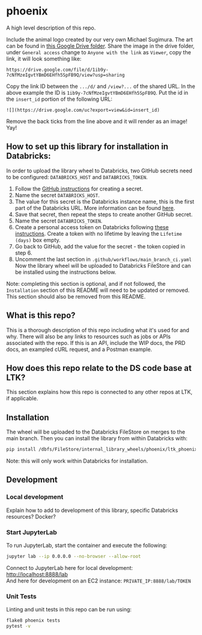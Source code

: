 # phoenix
A high level description of this repo.

Include the animal logo created by our very own Michael Sugimura. The art can be found in [this Google Drive folder](https://drive.google.com/drive/folders/1_Gsten6Ay4gBfj-w9GFso22FDC4NyXWc). Share the image in the drive folder, under `General access` change to `Anyone with the link` as `Viewer`, copy the link, it will look something like:
```
https://drive.google.com/file/d/1ib9y-7cNfMzeIgvtYBmD6EHfh5SpFB9Q/view?usp=sharing
```
Copy the link ID between the `.../d/` and `/view?...` of the shared URL. In the above example the ID is `1ib9y-7cNfMzeIgvtYBmD6EHfh5SpFB9Q`. Put the id in the `insert_id` portion of the following URL:
```
![](https://drive.google.com/uc?export=view&id=insert_id)
```
Remove the back ticks from the line above and it will render as an image! Yay!
## How to set up this library for installation in Databricks:
In order to upload the library wheel to Databricks, two GitHub secrets need to be configured: `DATABRICKS_HOST` and `DATABRICKS_TOKEN`. 
1. Follow the [GitHub instructions](https://docs.github.com/en/actions/security-guides/encrypted-secrets#creating-encrypted-secrets-for-a-repository) for creating a secret.
2. Name the secret `DATABRICKS_HOST`.
3. The value for this secret is the Databricks instance name, this is the first part of the Databricks URL. More information can be found [here](https://docs.databricks.com/workspace/workspace-details.html).
4. Save that secret, then repeat the steps to create another GitHub secret.
5. Name the secret `DATABRICKS_TOKEN`.
6. Create a personal access token on Databricks following [these instructions](https://docs.databricks.com/dev-tools/auth.html#personal-access-tokens-for-users). Create a token with no lifetime by leaving the `Lifetime (days)` box empty.
7. Go back to GitHub, add the value for the secret - the token copied in step 6.
8. Uncomment the last section in `.github/workflows/main_branch_ci.yaml`
Now the library wheel will be uploaded to Databricks FileStore and can be installed using the instructions below. 

Note: completing this section is optional, and if not followed, the `Installation` section of this README will need to be updated or removed. This section should also be removed from this README. 

## What is this repo?
This is a thorough description of this repo including what it's used for and why. There will also be any links to resources such as jobs or APIs associated with the repo. If this is an API, include the WIP docs, the PRD docs, an exampled cURL request, and a Postman example.

## How does this repo relate to the DS code base at LTK?
This section explains how this repo is connected to any other repos at LTK, if applicable.

## Installation
The wheel will be uploaded to the Databricks FileStore on merges to the main branch. 
Then you can install the library from within Databricks with:
```bash
pip install /dbfs/FileStore/internal_library_wheels/phoenix/ltk_phoenix-latest-py3-none-any.whl
```
Note: this will only work within Databricks for installation.

## Development

### Local development
Explain how to add to development of this library, specific Databricks resources? Docker?

### Start JupyterLab
To run JupyterLab, start the container and execute the following:
```bash
jupyter lab --ip 0.0.0.0 --no-browser --allow-root
```

Connect to JupyterLab here for local development: [http://localhost:8888/lab](http://localhost:8888/lab)<br>
And here for development on an EC2 instance: `PRIVATE_IP:8888/lab/TOKEN`

### Unit Tests
Linting and unit tests in this repo can be run using:

```bash
flake8 phoenix tests
pytest -v
```
